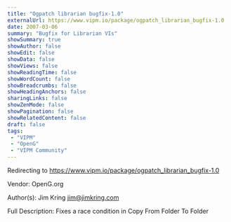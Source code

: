 ```yaml
---
title: "Ogpatch librarian bugfix-1.0"
externalUrl: https://www.vipm.io/package/ogpatch_librarian_bugfix-1.0
date: 2007-03-06
summary: "Bugfix for Librarian VIs"
showSummary: true
showAuthor: false
showEdit: false
showData: false
showViews: false
showReadingTime: false
showWordCount: false
showBreadcrumbs: false
showHeadingAnchors: false
sharingLinks: false
showZenMode: false
showPagination: false
showRelatedContent: false
draft: false
tags:
 - "VIPM"
 - "OpenG"
 - "VIPM Community"
---
```


Redirecting to https://www.vipm.io/package/ogpatch_librarian_bugfix-1.0

Vendor: OpenG.org

Author(s): Jim Kring <jim@jimkring.com>
 
Full Description:
Fixes a race condition in Copy From Folder To Folder